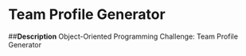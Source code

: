 # Team Profile Generator

##**Description** 
Object-Oriented Programming Challenge: Team Profile Generator
